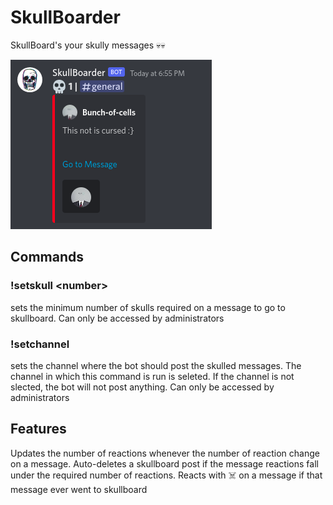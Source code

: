 # SkullBoarder
SkullBoard's your skully messages 💀💀

<img src="ss.png"></img>

## Commands
### !setskull \<number\>
  sets the minimum number of skulls required on a message to go to skullboard. Can only be accessed by administrators

### !setchannel
  sets the channel where the bot should post the skulled messages. The channel in which this command is run is seleted. If the channel is not slected, the bot will not post anything. Can only be accessed by administrators

## Features
Updates the number of reactions whenever the number of reaction change on a message. Auto-deletes a skullboard post if the message reactions fall under the required number of reactions. Reacts with ☠️ on a message if that message ever went to skullboard
